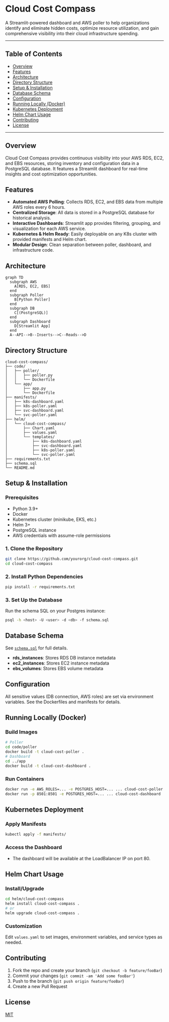 # Cloud Cost Compass

A Streamlit-powered dashboard and AWS poller to help organizations identify and eliminate hidden costs, optimize resource utilization, and gain comprehensive visibility into their cloud infrastructure spending.

---

## Table of Contents
- [Overview](#overview)
- [Features](#features)
- [Architecture](#architecture)
- [Directory Structure](#directory-structure)
- [Setup & Installation](#setup--installation)
- [Database Schema](#database-schema)
- [Configuration](#configuration)
- [Running Locally (Docker)](#running-locally-docker)
- [Kubernetes Deployment](#kubernetes-deployment)
- [Helm Chart Usage](#helm-chart-usage)
- [Contributing](#contributing)
- [License](#license)

---

## Overview
Cloud Cost Compass provides continuous visibility into your AWS RDS, EC2, and EBS resources, storing inventory and configuration data in a PostgreSQL database. It features a Streamlit dashboard for real-time insights and cost optimization opportunities.

## Features
- **Automated AWS Polling**: Collects RDS, EC2, and EBS data from multiple AWS roles every 6 hours.
- **Centralized Storage**: All data is stored in a PostgreSQL database for historical analysis.
- **Interactive Dashboards**: Streamlit app provides filtering, grouping, and visualization for each AWS service.
- **Kubernetes & Helm Ready**: Easily deployable on any K8s cluster with provided manifests and Helm chart.
- **Modular Design**: Clean separation between poller, dashboard, and infrastructure code.

## Architecture

```mermaid
graph TD
  subgraph AWS
    A[RDS, EC2, EBS]
  end
  subgraph Poller
    B[Python Poller]
  end
  subgraph DB
    C[(PostgreSQL)]
  end
  subgraph Dashboard
    D[Streamlit App]
  end
  A--API-->B--Inserts-->C--Reads-->D
```

## Directory Structure
```
cloud-cost-compass/
├── code/
│   ├── poller/
│   │   ├── poller.py
│   │   └── Dockerfile
│   └── app/
│       ├── app.py
│       └── Dockerfile
├── manifests/
│   ├── k8s-dashboard.yaml
│   ├── k8s-poller.yaml
│   ├── svc-dashboard.yaml
│   └── svc-poller.yaml
├── helm/
│   └── cloud-cost-compass/
│       ├── Chart.yaml
│       ├── values.yaml
│       └── templates/
│           ├── k8s-dashboard.yaml
│           ├── svc-dashboard.yaml
│           ├── k8s-poller.yaml
│           └── svc-poller.yaml
├── requirements.txt
├── schema.sql
└── README.md
```

## Setup & Installation

### Prerequisites
- Python 3.9+
- Docker
- Kubernetes cluster (minikube, EKS, etc.)
- Helm 3+
- PostgreSQL instance
- AWS credentials with assume-role permissions

### 1. Clone the Repository
```sh
git clone https://github.com/yourorg/cloud-cost-compass.git
cd cloud-cost-compass
```

### 2. Install Python Dependencies
```sh
pip install -r requirements.txt
```

### 3. Set Up the Database
Run the schema SQL on your Postgres instance:
```sh
psql -h <host> -U <user> -d <db> -f schema.sql
```

## Database Schema
See [`schema.sql`](schema.sql) for full details.

- **rds_instances**: Stores RDS DB instance metadata
- **ec2_instances**: Stores EC2 instance metadata
- **ebs_volumes**: Stores EBS volume metadata

## Configuration
All sensitive values (DB connection, AWS roles) are set via environment variables. See the Dockerfiles and manifests for details.

## Running Locally (Docker)

### Build Images
```sh
# Poller
cd code/poller
docker build -t cloud-cost-poller .
# Dashboard
cd ../app
docker build -t cloud-cost-dashboard .
```

### Run Containers
```sh
docker run -e AWS_ROLES=... -e POSTGRES_HOST=... ... cloud-cost-poller
docker run -p 8501:8501 -e POSTGRES_HOST=... ... cloud-cost-dashboard
```

## Kubernetes Deployment

### Apply Manifests
```sh
kubectl apply -f manifests/
```

### Access the Dashboard
- The dashboard will be available at the LoadBalancer IP on port 80.

## Helm Chart Usage

### Install/Upgrade
```sh
cd helm/cloud-cost-compass
helm install cloud-cost-compass .
# or
helm upgrade cloud-cost-compass .
```

### Customization
Edit `values.yaml` to set images, environment variables, and service types as needed.

## Contributing
1. Fork the repo and create your branch (`git checkout -b feature/fooBar`)
2. Commit your changes (`git commit -am 'Add some fooBar'`)
3. Push to the branch (`git push origin feature/fooBar`)
4. Create a new Pull Request

## License
[MIT](LICENSE)